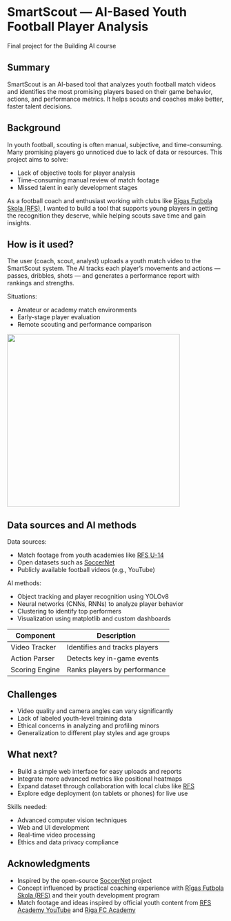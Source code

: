 # SmartScout — AI-Based Youth Football Player Analysis

Final project for the Building AI course

## Summary

SmartScout is an AI-based tool that analyzes youth football match videos and identifies the most promising players based on their game behavior, actions, and performance metrics. It helps scouts and coaches make better, faster talent decisions.

## Background

In youth football, scouting is often manual, subjective, and time-consuming. Many promising players go unnoticed due to lack of data or resources. This project aims to solve:

* Lack of objective tools for player analysis  
* Time-consuming manual review of match footage  
* Missed talent in early development stages  

As a football coach and enthusiast working with clubs like [Rīgas Futbola Skola (RFS)](https://fkrfs.lv), I wanted to build a tool that supports young players in getting the recognition they deserve, while helping scouts save time and gain insights.

## How is it used?

The user (coach, scout, analyst) uploads a youth match video to the SmartScout system. The AI tracks each player’s movements and actions — passes, dribbles, shots — and generates a performance report with rankings and strengths.

Situations:
* Amateur or academy match environments  
* Early-stage player evaluation  
* Remote scouting and performance comparison  

<img src="https://upload.wikimedia.org/wikipedia/commons/1/15/Football_in_Hong_Kong.jpg" width="400">


## Data sources and AI methods

Data sources:
* Match footage from youth academies like [RFS U-14](https://www.youtube.com/@rfsacademy3152)  
* Open datasets such as [SoccerNet](https://www.soccer-net.org/)  
* Publicly available football videos (e.g., YouTube)

AI methods:
* Object tracking and player recognition using YOLOv8  
* Neural networks (CNNs, RNNs) to analyze player behavior  
* Clustering to identify top performers  
* Visualization using matplotlib and custom dashboards  

| Component      | Description                     |
|----------------|---------------------------------|
| Video Tracker  | Identifies and tracks players   |
| Action Parser  | Detects key in-game events      |
| Scoring Engine | Ranks players by performance    |

## Challenges

* Video quality and camera angles can vary significantly  
* Lack of labeled youth-level training data  
* Ethical concerns in analyzing and profiling minors  
* Generalization to different play styles and age groups  

## What next?

* Build a simple web interface for easy uploads and reports  
* Integrate more advanced metrics like positional heatmaps  
* Expand dataset through collaboration with local clubs like [RFS](https://fkrfs.lv)  
* Explore edge deployment (on tablets or phones) for live use  

Skills needed:
* Advanced computer vision techniques  
* Web and UI development  
* Real-time video processing  
* Ethics and data privacy compliance  

## Acknowledgments

* Inspired by the open-source [SoccerNet](https://www.soccer-net.org/) project  
* Concept influenced by practical coaching experience with [Rīgas Futbola Skola (RFS)](https://fkrfs.lv) and their youth development program  
* Match footage and ideas inspired by official youth content from [RFS Academy YouTube](https://www.youtube.com/@rfsacademy3152) and [Riga FC Academy](https://rigafc.lv/en/academy)  

